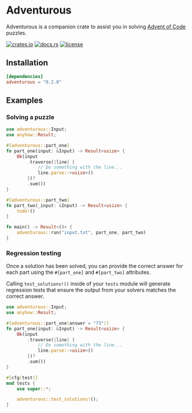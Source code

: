 # Adventurous

Adventurous is a companion crate to assist you in solving [Advent of Code](https://adventofcode.com) puzzles.

[![crates.io](https://img.shields.io/crates/v/adventurous.svg)](https://crates.io/crates/adventurous)
[![docs.rs](https://docs.rs/adventurous/badge.svg)](https://docs.rs/adventurous)
[![license](https://img.shields.io/crates/l/adventurous.svg)](https://github.com/maxdeviant/adventurous/blob/main/LICENSE)

## Installation

```toml
[dependencies]
adventurous = "0.2.0"
```

## Examples

### Solving a puzzle

```rust no_run
use adventurous::Input;
use anyhow::Result;

#[adventurous::part_one]
fn part_one(input: &Input) -> Result<usize> {
    Ok(input
        .traverse(|line| {
            // Do something with the line...
            line.parse::<usize>()
        })?
        .sum())
}

#[adventurous::part_two]
fn part_two(_input: &Input) -> Result<usize> {
    todo!()
}

fn main() -> Result<()> {
    adventurous::run("input.txt", part_one, part_two)
}
```

### Regression testing

Once a solution has been solved, you can provide the correct answer for each part using the `#[part_one]` and `#[part_two]` attributes.

Calling `test_solutions!()` inside of your `tests` module will generate regression tests that ensure the output from your solvers matches the correct answer.

```rust
use adventurous::Input;
use anyhow::Result;

#[adventurous::part_one(answer = "73")]
fn part_one(input: &Input) -> Result<usize> {
    Ok(input
        .traverse(|line| {
            // Do something with the line...
            line.parse::<usize>()
        })?
        .sum())
}

#[cfg(test)]
mod tests {
    use super::*;

    adventurous::test_solutions!();
}
